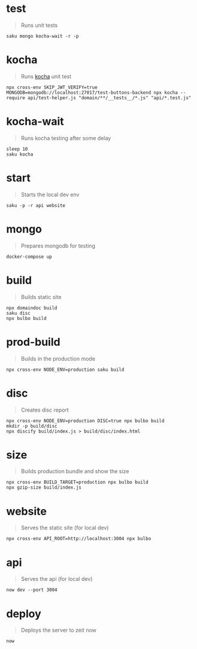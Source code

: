 # test
> Runs unit tests

    saku mongo kocha-wait -r -p

# kocha
> Runs [kocha](https://npm.im/kocha) unit test

    npx cross-env SKIP_JWT_VERIFY=true MONGODB=mongodb://localhost:27017/test-buttons-backend npx kocha --require api/test-helper.js "domain/**/__tests__/*.js" "api/*.test.js"

# kocha-wait
> Runs kocha testing after some delay

    sleep 10
    saku kocha

# start
> Starts the local dev env

    saku -p -r api website

# mongo
> Prepares mongodb for testing

    docker-compose up

# build
> Builds static site

    npx domaindoc build
    saku disc
    npx bulbo build

# prod-build
> Builds in the production mode

    npx cross-env NODE_ENV=production saku build

# disc
> Creates disc report

    npx cross-env NODE_ENV=production DISC=true npx bulbo build
    mkdir -p build/disc
    npx discify build/index.js > build/disc/index.html

# size
> Builds production bundle and show the size

    npx cross-env BUILD_TARGET=production npx bulbo build
    npx gzip-size build/index.js

# website
> Serves the static site (for local dev)

    npx cross-env API_ROOT=http://localhost:3004 npx bulbo

# api
> Serves the api (for local dev)

    now dev --port 3004

# deploy
> Deploys the server to zeit now

    now
